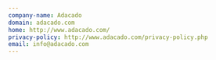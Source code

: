 ```yaml
---
company-name: Adacado
domain: adacado.com
home: http://www.adacado.com/
privacy-policy: http://www.adacado.com/privacy-policy.php
email: info@adacado.com
---
```




